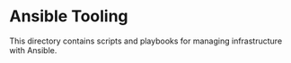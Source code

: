 # Ansible Tooling

This directory contains scripts and playbooks for managing infrastructure with Ansible.
